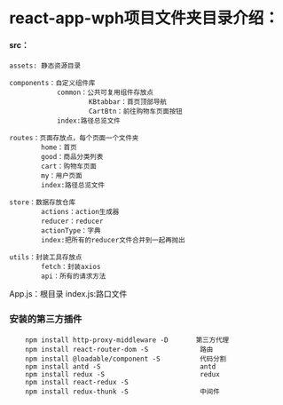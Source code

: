 # react-app-wph项目文件夹目录介绍：

#### src：
    assets: 静态资源目录

    components：自定义组件库
                common：公共可复用组件存放点
                        KBtabbar：首页顶部导航
                        CartBtn：前往购物车页面按钮
                index:路径总览文件

    routes：页面存放点，每个页面一个文件夹
            home：首页
            good：商品分类列表
            cart：购物车页面
            my：用户页面
            index:路径总览文件
    
    store：数据存放仓库
            actions：action生成器
            reducer：reducer
            actionType：字典
            index:把所有的reducer文件合并到一起再抛出
    
    utils：封装工具存放点
            fetch：封装axios
            api：所有的请求方法

App.js：根目录
index.js:路口文件


### 安装的第三方插件
        npm install http-proxy-middleware -D       第三方代理
        npm install react-router-dom -S             路由
        npm install @loadable/component -S          代码分割
        npm install antd -S                         antd
        npm install redux -S                        redux
        npm install react-redux -S
        npm install redux-thunk -S                  中间件
        
